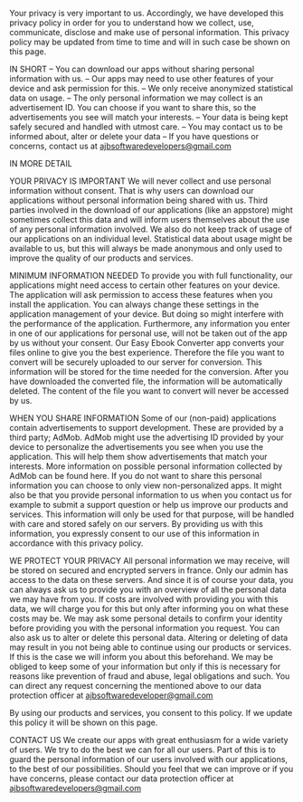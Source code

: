 Your privacy is very important to us. Accordingly, we have developed this privacy policy in order for you to understand how we collect, use, communicate, disclose and make use of personal information. This privacy policy may be updated from time to time and will in such case be shown on this page.

IN SHORT
– You can download our apps without sharing personal information with us.
– Our apps may need to use other features of your device and ask permission for this.
– We only receive anonymized statistical data on usage.
– The only personal information we may collect is an advertisement ID. You can choose if you want to share this, so the advertisements you see will match your interests.
– Your data is being kept safely secured and handled with utmost care.
– You may contact us to be informed about, alter or delete your data
– If you have questions or concerns, contact us at ajbsoftwaredevelopers@gmail.com

 

IN MORE DETAIL

YOUR PRIVACY IS IMPORTANT
We will never collect and use personal information without consent. That is why users can download our applications without personal information being shared with us. Third parties involved in the download of our applications (like an appstore) might sometimes collect this data and will inform users themselves about the use of any personal information involved. We also do not keep track of usage of our applications on an individual level. Statistical data about usage might be available to us, but this will always be made anonymous and only used to improve the quality of our products and services.

MINIMUM INFORMATION NEEDED
To provide you with full functionality, our applications might need access to certain other features on your device. The application will ask permission to access these features when you install the application. You can always change these settings in the application management of your device. But doing so might interfere with the performance of the application. Furthermore, any information you enter in one of our applications for personal use, will not be taken out of the app by us without your consent. Our Easy Ebook Converter app converts your files online to give you the best experience. Therefore the file you want to convert will be securely uploaded to our server for conversion. This information will be stored for the time needed for the conversion. After you have downloaded the converted file, the information will be automatically deleted. The content of the file you want to convert will never be accessed by us.

WHEN YOU SHARE INFORMATION 
Some of our (non-paid) applications contain advertisements to support development. These are provided by a third party; AdMob. AdMob might use the advertising ID provided by your device to personalize the advertisements you see when you use the application. This will help them show advertisements that match your interests. More information on possible personal information collected by AdMob can be found here. If you do not want to share this personal information you can choose to only view non-personalized apps. It might also be that you provide personal information to us when you contact us for example to submit a support question or help us improve our products and services. This information will only be used for that purpose, will be handled with care and stored safely on our servers. By providing us with this information, you expressly consent to our use of this information in accordance with this privacy policy.

WE PROTECT YOUR PRIVACY
All personal information we may receive, will be stored on secured and encrypted servers in france. Only our admin has access to the data on these servers. And since it is of course your data, you can always ask us to provide you with an overview of all the personal data we may have from you. If costs are involved with providing you with this data, we will charge you for this but only after informing you on what these costs may be. We may ask some personal details to confirm your identity before providing you with the personal information you request. You can also ask us to alter or delete this personal data. Altering or deleting of data may result in you not being able to continue using our products or services. If this is the case we will inform you about this beforehand. We may be obliged to keep some of your information but only if this is necessary for reasons like prevention of fraud and abuse, legal obligations and such. You can direct any request concerning the mentioned above to our data protection officer at ajbsoftwaredeveloper@gmail.com

By using our products and services, you consent to this policy. If we update this policy it will be shown on this page.

CONTACT US
We create our apps with great enthusiasm for a wide variety of users. We try to do the best we can for all our users. Part of this is to guard the personal information of our users involved with our applications, to the best of our possibilities. Should you feel that we can improve or if you have concerns, please contact our data protection officer at ajbsoftwaredevelopers@gmail.com
